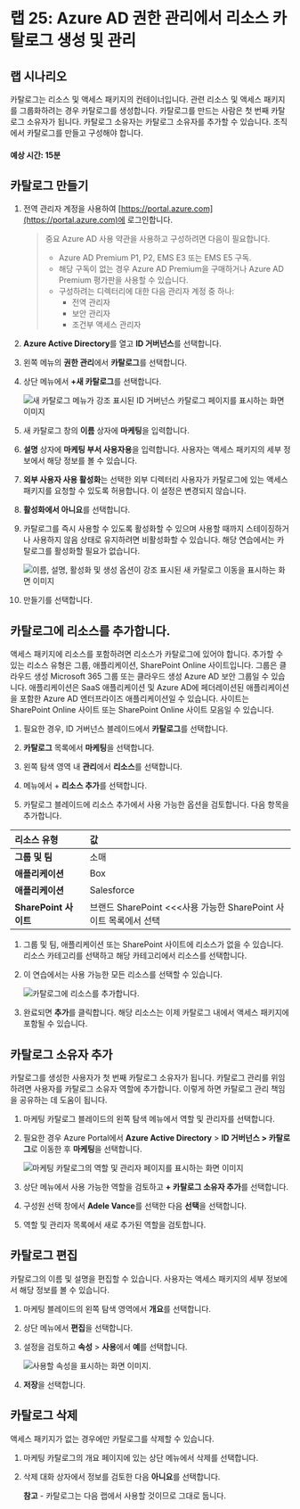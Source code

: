 ﻿---
lab:
    title: '25 - Azure AD 권한 관리에서 리소스 카탈로그 생성 및 관리'
    learning path: '04'
    module: '모듈 01 - 권한 관리 계획 및 구현'
---

# 랩 25: Azure AD 권한 관리에서 리소스 카탈로그 생성 및 관리

## 랩 시나리오

카탈로그는 리소스 및 액세스 패키지의 컨테이너입니다. 관련 리소스 및 액세스 패키지를 그룹화하려는 경우 카탈로그를 생성합니다. 카탈로그를 만드는 사람은 첫 번째 카탈로그 소유자가 됩니다. 카탈로그 소유자는 카탈로그 소유자를 추가할 수 있습니다. 조직에서 카탈로그를 만들고 구성해야 합니다.

#### 예상 시간: 15분

## 카탈로그 만들기

1. 전역 관리자 계정을 사용하여 [https://portal.azure.com](https://portal.azure.com)에 로그인합니다.

    >중요
    >Azure AD 사용 약관을 사용하고 구성하려면 다음이 필요합니다.
    >
    >- Azure AD Premium P1, P2, EMS E3 또는 EMS E5 구독.
    >- 해당 구독이 없는 경우 Azure AD Premium을 구매하거나 Azure AD Premium 평가판을 사용할 수 있습니다.
    >- 구성하려는 디렉터리에 대한 다음 관리자 계정 중 하나:
    >    - 전역 관리자
    >    - 보안 관리자
    >    - 조건부 액세스 관리자

1. **Azure Active Directory**를 열고 **ID 거버넌스**를 선택합니다.

1. 왼쪽 메뉴의 **권한 관리**에서 **카탈로그**를 선택합니다.

1. 상단 메뉴에서 **+새 카탈로그**를 선택합니다.

    ![새 카탈로그 메뉴가 강조 표시된 ID 거버넌스 카탈로그 페이지를 표시하는 화면 이미지 ](./media/lp4-mod1-identity-governance-new-catalog.png)

1. 새 카탈로그 창의 **이름** 상자에 **마케팅**을 입력합니다.

1. **설명** 상자에 **마케팅 부서 사용자용**을 입력합니다. 사용자는 액세스 패키지의 세부 정보에서 해당 정보를 볼 수 있습니다.

1. **외부 사용자 사용 활성화**는 선택한 외부 디렉터리 사용자가 카탈로그에 있는 액세스 패키지를 요청할 수 있도록 허용합니다. 이 설정은 변경되지 않습니다.

1. **활성화에서 아니요**를 선택합니다.

1. 카탈로그를 즉시 사용할 수 있도록 활성화할 수 있으며 사용할 때까지 스테이징하거나 사용하지 않음 상태로 유지하려면 비활성화할 수 있습니다. 해당 연습에서는 카탈로그를 활성화할 필요가 없습니다.

    ![이름, 설명, 활성화 및 생성 옵션이 강조 표시된 새 카탈로그 이동을 표시하는 화면 이미지](./media/lp4-mod1-new-catalog-marketing.png)

1. 만들기를 선택합니다.

## 카탈로그에 리소스를 추가합니다.

액세스 패키지에 리소스를 포함하려면 리소스가 카탈로그에 있어야 합니다. 추가할 수 있는 리소스 유형은 그룹, 애플리케이션, SharePoint Online 사이트입니다. 그룹은 클라우드 생성 Microsoft 365 그룹 또는 클라우드 생성 Azure AD 보안 그룹일 수 있습니다. 애플리케이션은 SaaS 애플리케이션 및 Azure AD에 페더레이션된 애플리케이션을 포함한 Azure AD 엔터프라이즈 애플리케이션일 수 있습니다. 사이트는 SharePoint Online 사이트 또는 SharePoint Online 사이트 모음일 수 있습니다.

1. 필요한 경우, ID 거버넌스 블레이드에서 **카탈로그**를 선택합니다.

1. **카탈로그** 목록에서 **마케팅**을 선택합니다.

1. 왼쪽 탐색 영역 내 **관리**에서 **리소스**를 선택합니다.

1. 메뉴에서 + **리소스 추가**를 선택합니다.

1. 카탈로그 블레이드에 리소스 추가에서 사용 가능한 옵션을 검토합니다.  다음 항목을 추가합니다.

| 리소스 유형 | 값 |
| :------------- | :---------- |
|  **그룹 및 팀** | 소매 |
|  **애플리케이션** | Box |
|  **애플리케이션** | Salesforce |
|  **SharePoint 사이트** | 브랜드 SharePoint <<<사용 가능한 SharePoint 사이트 목록에서 선택 |

1. 그룹 및 팀, 애플리케이션 또는 SharePoint 사이트에 리소스가 없을 수 있습니다. 리소스 카테고리를 선택하고 해당 카테고리에서 리소스를 선택합니다.

1. 이 연습에서는 사용 가능한 모든 리소스를 선택할 수 있습니다.

    ![카탈로그에 리소스를 추가합니다.](./media/catalog-add-resources.png)

1. 완료되면 **추가**를 클릭합니다. 해당 리소스는 이제 카탈로그 내에서 액세스 패키지에 포함될 수 있습니다.

## 카탈로그 소유자 추가

카탈로그를 생성한 사용자가 첫 번째 카탈로그 소유자가 됩니다. 카탈로그 관리를 위임하려면 사용자를 카탈로그 소유자 역할에 추가합니다. 이렇게 하면 카탈로그 관리 책임을 공유하는 데 도움이 됩니다.

1. 마케팅 카탈로그 블레이드의 왼쪽 탐색 메뉴에서 역할 및 관리자를 선택합니다.

1. 필요한 경우 Azure Portal에서 **Azure Active Directory** > **ID 거버넌스 > 카탈로그**로 이동한 후 **마케팅**을 선택합니다.

    ![마케팅 카탈로그의 역할 및 관리자 페이지를 표시하는 화면 이미지](./media/lp4-mod1-catalog-roles-and-admins.png)

1. 상단 메뉴에서 사용 가능한 역할을 검토하고 **+ 카탈로그 소유자 추가**를 선택합니다.

1. 구성원 선택 창에서 **Adele Vance**를 선택한 다음 **선택**을 선택합니다.

1. 역할 및 관리자 목록에서 새로 추가된 역할을 검토합니다.

## 카탈로그 편집

카탈로그의 이름 및 설명을 편집할 수 있습니다. 사용자는 액세스 패키지의 세부 정보에서 해당 정보를 볼 수 있습니다.

1. 마케팅 블레이드의 왼쪽 탐색 영역에서 **개요**를 선택합니다.

1. 상단 메뉴에서 **편집**을 선택합니다.

1. 설정을 검토하고 **속성** > **사용**에서 **예**를 선택합니다.

    ![사용할 속성을 표시하는 화면 이미지.](./media/lp4-mod1-edit-marketing-catalog.png)

1. **저장**을 선택합니다.

## 카탈로그 삭제

액세스 패키지가 없는 경우에만 카탈로그를 삭제할 수 있습니다.

1. 마케팅 카탈로그의 개요 페이지에 있는 상단 메뉴에서 삭제를 선택합니다.

1. 삭제 대화 상자에서 정보를 검토한 다음 **아니요**를 선택합니다.

    **참고** - 카탈로그는 다음 랩에서 사용할 것이므로 그대로 둡니다.
